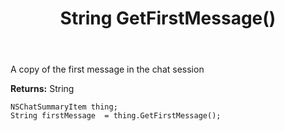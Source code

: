 ﻿---
uid: crmscript_ref_NSChatSummaryItem_GetFirstMessage
title: String GetFirstMessage()
intellisense: NSChatSummaryItem.GetFirstMessage
keywords: NSChatSummaryItem, GetFirstMessage
so.topic: reference
---

A copy of the first message in the chat session

**Returns:** String


```crmscript
NSChatSummaryItem thing;
String firstMessage  = thing.GetFirstMessage();
```


